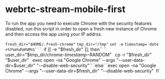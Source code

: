 webrtc-stream-mobile-first
==========================

To run the app you need to execute Chrome with the security features disabled, run this script in order to open a fresh new instance of Chrome and then access the app using your IP addrss.

``fresh_dir="$HOME/.fresh-chrome"``
``tmp_dir="/tmp"``
``set -e``
``timestamp=`date +%Y%m%d%H%M%S```
``if [[ -e "$fresh_dir" ]]; then``
  `` user_dir="$tmp_dir/chrome-$timestamp-$RANDOM"``
   `` cp -r "$fresh_dir" "$user_dir"``
   `` exec open -na "Google Chrome" --args "--user-data-dir=$user_dir" "--disable-web-security"``
`else`
    `exec open -na "Google Chrome" --args "--user-data-dir=$fresh_dir" "--disable-web-security"`
`fi`

